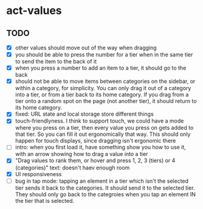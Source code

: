 # act-values

## TODO

- [x] other values should move out of the way when dragging
- [x] you should be able to press the number for a tier when in the same tier to send the item to the back of it
- [x] when you press a number to add an item to a tier, it should go to the back
- [x] should not be able to move items between categories on the sidebar, or within a category, for simplicity. You can only drag it out of a category into a tier, or from a tier back to its home category. If you drag from a tier onto a random spot on the page (not another tier), it should return to its home category.
- [x] fixed: URL state and local storage store different things
- [x] touch-friendlyness. I think to support touch, we could have a mode where you press on a tier, then every value you press on gets added to that tier. So you can fill it out ergonomically that way. This should only happen for touch displays, since dragging isn't ergonomic there
- [ ] intro: when you first load it, have something show you how to use it, with an arrow showing how to drag a value into a tier
- [x] "Drag values to rank them, or hover and press 1, 2, 3 (tiers) or 4 (categories)" text: doesn't haev enough room
- [x] UI responsiveness
- [ ] bug in tap mode: tapping an element in a tier which isn't the selected tier sends it back to the categories. It should send it to the selected tier. They should only go back to the categroies when you tap an element IN the tier that is selected.
